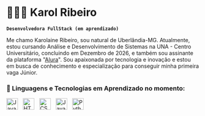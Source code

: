 # 👩🏻‍💻 Karol Ribeiro

**`Desenvolvedora FullStack (em aprendizado)`**

Me chamo Karolaine Ribeiro, sou natural de Uberlândia-MG. Atualmente, estou cursando Análise e Desenvolvimento de Sistemas na UNA - Centro Universitário, concluindo em Dezembro de 2026, e também sou assinante da plataforma "[Alura](https://www.alura.com.br/indica-dev/karolainerm)". Sou apaixonada por tecnologia e inovação e estou em busca de conhecimento e especialização para conseguir minha primeira vaga Júnior.

### 🤖 Linguagens e Tecnologias em Aprendizado no momento:

<img align="left"
  alt="Java"
  width="30px" 
  style="padding-right:10px;" 
  src="https://cdn.jsdelivr.net/gh/devicons/devicon/icons/java/java-original.svg"/>

<img 
    align="left" 
    alt="HTML"
    title="HTML" 
    width="30px" 
    style="padding-right: 10px;" 
    src="https://cdn.jsdelivr.net/gh/devicons/devicon@latest/icons/html5/html5-original.svg" 
/>
<img 
    align="left" 
    alt="CSS" 
    title="CSS"
    width="30px" 
    style="padding-right: 10px;" 
    src="https://cdn.jsdelivr.net/gh/devicons/devicon@latest/icons/css3/css3-original.svg" 
/>
<img 
    align="left" 
    alt="JavaScript" 
    title="JavaScript"
    width="30px" 
    style="padding-right: 10px;" 
    src="https://cdn.jsdelivr.net/gh/devicons/devicon@latest/icons/javascript/javascript-original.svg" 
/>
<img 
    align="left" 
    alt="Python" 
    title="Python"
    width="30px" 
    style="padding-right: 10px;" 
    src="https://cdn.jsdelivr.net/gh/devicons/devicon@latest/icons/python/python-original.svg" 
/>

<br/>
<br/>
